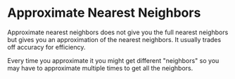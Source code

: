 # Approximate Nearest Neighbors

Approximate nearest neighbors does not give you the full nearest neighbors but gives you an approximation of the nearest neighbors. It usually trades off accuracy for efficiency.

Every time you approximate it you might get different "neighbors" so you may have to approximate multiple times to get all the neighbors.
